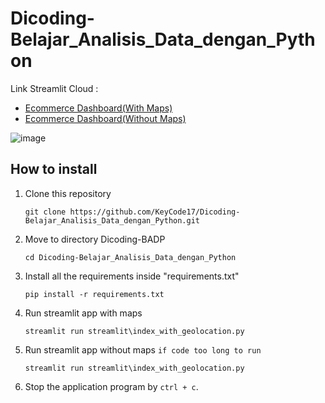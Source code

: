 # Dicoding-Belajar_Analisis_Data_dengan_Python
Link Streamlit Cloud : 
- [Ecommerce Dashboard(With Maps)](https://ecommercewithmaps.streamlit.app)
- [Ecommerce Dashboard(Without Maps)](https://ecommercewithoutmaps.streamlit.app)

![image](https://github.com/KeyCode17/Dicoding-Belajar_Analisis_Data_dengan_Python/assets/52963042/1478073e-1229-4745-8f9a-0d6eba0118cb)

## How to install
1. Clone this repository
   ```
   git clone https://github.com/KeyCode17/Dicoding-Belajar_Analisis_Data_dengan_Python.git
   ```

2. Move to directory Dicoding-BADP
   ```
   cd Dicoding-Belajar_Analisis_Data_dengan_Python
   ```
   
3. Install all the requirements inside "requirements.txt"
   ```
   pip install -r requirements.txt
   ```
   
4. Run streamlit app with maps
   ```
   streamlit run streamlit\index_with_geolocation.py
   ```
5. Run streamlit app without maps `if code too long to run`
   ```
   streamlit run streamlit\index_with_geolocation.py
   ```
6. Stop the application program by `ctrl + c`.

